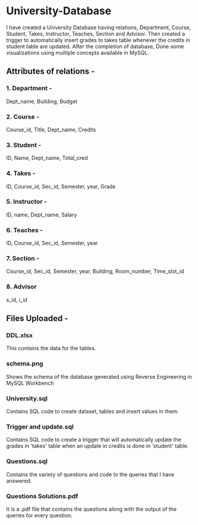 # University-Database
I have created a University Database having relations, Department, Course, Student, Takes, Instructor, Teaches, Section and Advisor.
Then created a trigger to automatically insert grades to takes table whenever the credits in student table are updated.
After the completion of database, Done some visualizations using multiple concepts available in MySQL.

## Attributes of relations - 
### 1. Department - 
Dept_name,
Building,
Budget

### 2. Course - 
Course_id,
Title,
Dept_name,
Credits

### 3. Student - 
ID,
Name,
Dept_name,
Total_cred

### 4. Takes - 
ID,
Course_id,
Sec_id,
Semester,
year,
Grade

### 5. Instructor - 
ID,
name,
Dept_name,
Salary

### 6. Teaches - 
ID, Course_id,
Sec_id,
Semester,
year

### 7. Section -
Course_id,
Sec_id,
Semester,
year,
Building,
Room_number,
Time_slot_id

### 8. Advisor
s_id,
i_id

## Files Uploaded -
### DDL.xlsx
This contains the data for the tables.
### schema.png
Shows the schema of the database generated using Reverse Engineering in MySQL Workbench
### University.sql
Contains SQL code to create dataset, tables and insert values in them.
### Trigger and update.sql
Contains SQL code to create a trigger that will automatically update the grades in 'takes' table when an update in credits is done in 'student' table.
### Questions.sql
Contains the variety of questions and code to the queries that I have answered.
### Questions Solutions.pdf
It is a .pdf file that contains the questions along with the output of the queries for every question.
